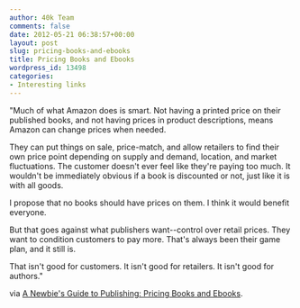 ```yaml
---
author: 40k Team
comments: false
date: 2012-05-21 06:38:57+00:00
layout: post
slug: pricing-books-and-ebooks
title: Pricing Books and Ebooks
wordpress_id: 13498
categories:
- Interesting links
---
```


"Much of what Amazon does is smart. Not having a printed price on their published books, and not having prices in product descriptions, means Amazon can change prices when needed.

They can put things on sale, price-match, and allow retailers to find their own price point depending on supply and demand, location, and market fluctuations. The customer doesn't ever feel like they're paying too much. It wouldn't be immediately obvious if a book is discounted or not, just like it is with all goods.

I propose that no books should have prices on them. I think it would benefit everyone.

But that goes against what publishers want--control over retail prices. They want to condition customers to pay more. That's always been their game plan, and it still is.

That isn't good for customers. It isn't good for retailers. It isn't good for authors."

via [A Newbie's Guide to Publishing: Pricing Books and Ebooks](http://jakonrath.blogspot.it/2012/05/pricing-books-and-ebooks.html).
